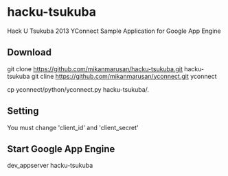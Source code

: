 hacku-tsukuba
=============

Hack U Tsukuba 2013 YConnect Sample Application for Google App Engine

## Download

  git clone https://github.com/mikanmarusan/hacku-tsukuba.git hacku-tsukuba
  git cline https://github.com/mikanmarusan/yconnect.git yconnect
  
  cp yconnect/python/yconnect.py hacku-tsukuba/.

## Setting

You must change 'client_id' and 'client_secret'

## Start Google App Engine

dev_appserver hacku-tsukuba
